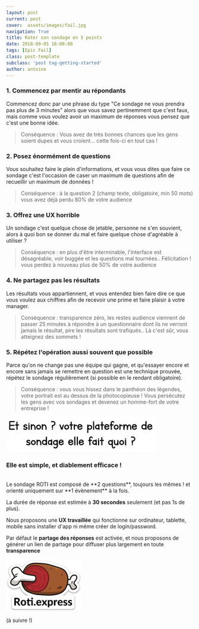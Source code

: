 ```yaml
---
layout: post
current: post
cover:  assets/images/fail.jpg
navigation: True
title: Rater son sondage en 5 points
date: 2018-09-05 16:00:00
tags: [Epic Fail]
class: post-template
subclass: 'post tag-getting-started'
author: antoine
---
```

###  1. Commencez par mentir au répondants ###

Commencez donc par une phrase du type "Ce sondage ne vous prendra pas plus de 3 minutes" alors que vous savez pertinemment que c'est faux, mais comme vous voulez avoir un maximum de réponses vous pensez que c'est une bonne idée.
> Conséquence : Vous avez de très bonnes chances que les gens soient dupes et vous croient... cette fois-ci en tout cas !

###  2. Posez énormément de questions ###

Vous souhaitez faire le plein d'informations, et vous vous dites que faire ce sondage c'est l'occasion de caser un maximum de questions afin de recueillir un maximum de données !
> Conséquence : à la question 2 (champ texte, obligatoire, min 50 mots) vous avez déjà perdu 80% de votre audience

###  3. Offrez une UX horrible ###

Un sondage c'est quelque chose de jetable, personne ne s'en souvient, alors à quoi bon se donner du mal et faire quelque chose d'agréable à utiliser ?
> Conséquence : en plus d'être interminable, l'interface est désagréable, voir buggée et les questions mal tournées.. Félicitation ! vous perdez à nouveau plus de 50% de votre audience

###  4. Ne partagez pas les résultats ###

Les résultats vous appartiennent, et vous entendez bien faire dire ce que vous voulez aux chiffres afin de recevoir une prime et faire plaisir à votre manager.  
> Conséquence : transparence zéro, les restes audience viennent de passer 25 minutes à répondre à un questionnaire dont ils ne verront jamais le résultat, pire les résultats sont trafiqués.. Là c'est sûr, vous atteignez des sommets !


###  5. Répétez l'opération aussi souvent que possible ###

Parce qu'on ne change pas une équipe qui gagne, et qu'essayer encore et encore sans jamais se remettre en question est une technique prouvée, répétez le sondage régulièrement (si possible en le rendant obligatoire).
> Conséquence : vous vous hissez dans le panthéon des légendes, votre portrait est au dessus de la photocopieuse ! Vous persécutez les gens avec vos sondages et devenez un homme-fort de votre entreprise !

<img src="assets/images/quoi.png" alt="drawing" width="80%"/>

###  Elle est simple, et diablement efficace ! ###
<br>
Le sondage ROTI est composé de **2 questions**, toujours les mêmes ! et orienté uniquement sur **1 évènement** à la fois.

La durée de réponse est estimée à **30 secondes** seulement (et pas 1s de plus).

Nous proposons une **UX travaillée** qui fonctionne sur ordinateur, tablette, mobile sans installer d'app ni même créer de login/password.

Par défaut le **partage des réponses** est activée, et nous proposons de générer un lien de partage pour diffuser plus largement en toute **transparence**

<a href="https://roti.express"><img src="assets/images/big-roti-magnet.png" alt="drawing" width="40%"/></a>


(à suivre !)
